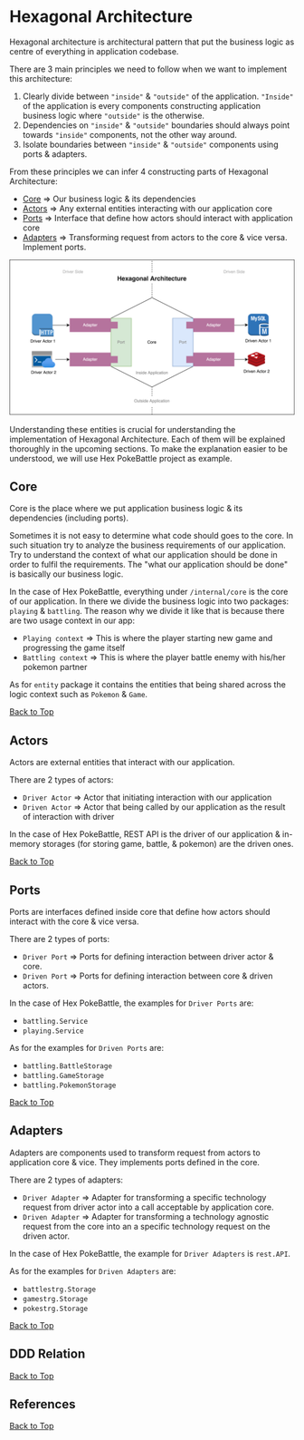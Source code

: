 # Hexagonal Architecture

Hexagonal architecture is architectural pattern that put the business logic as centre of everything in application codebase.

There are 3 main principles we need to follow when we want to implement this architecture:

1. Clearly divide between `"inside"` & `"outside"` of the application. `"Inside"` of the application is every components constructing application business logic where `"outside"` is the otherwise.
2. Dependencies on `"inside"` & `"outside"` boundaries should always point towards `"inside"` components, not the other way around.
3. Isolate boundaries between `"inside"` & `"outside"` components using ports & adapters.

From these principles we can infer 4 constructing parts of Hexagonal Architecture:

- [Core](#core) => Our business logic & its dependencies
- [Actors](#actors) => Any external entities interacting with our application core
- [Ports](#ports) => Interface that define how actors should interact with application core 
- [Adapters](#adapters) => Transforming request from actors to the core & vice versa. Implement ports.

![Hexagonal Architecture Diagram](hex_diagram.png)

Understanding these entities is crucial for understanding the implementation of Hexagonal Architecture. Each of them will be explained thoroughly in the upcoming sections. To make the explanation easier to be understood, we will use Hex PokeBattle project as example.

## Core

Core is the place where we put application business logic & its dependencies (including ports).

Sometimes it is not easy to determine what code should goes to the core. In such situation try to analyze the business requirements of our application. Try to understand the context of what our application should be done in order to fulfil the requirements. The "what our application should be done" is basically our business logic.

In the case of Hex PokeBattle, everything under `/internal/core` is the core of our application. In there we divide the business logic into two packages: `playing` & `battling`. The reason why we divide it like that is because there are two usage context in our app:

- `Playing context` => This is where the player starting new game and progressing the game itself
- `Battling context` => This is where the player battle enemy with his/her pokemon partner

As for `entity` package it contains the entities that being shared across the logic context such as `Pokemon` & `Game`.

[Back to Top](#hexagonal-architecture)

## Actors

Actors are external entities that interact with our application.

There are 2 types of actors:

- `Driver Actor` => Actor that initiating interaction with our application
- `Driven Actor` => Actor that being called by our application as the result of interaction with driver

In the case of Hex PokeBattle, REST API is the driver of our application & in-memory storages (for storing game, battle, & pokemon) are the driven ones.

[Back to Top](#hexagonal-architecture)

## Ports

Ports are interfaces defined inside core that define how actors should interact with the core & vice versa.

There are 2 types of ports:

- `Driver Port` => Ports for defining interaction between driver actor & core.
- `Driven Port` => Ports for defining interaction between core & driven actors.

In the case of Hex PokeBattle, the examples for `Driver Ports` are:

- `battling.Service`
- `playing.Service`

As for the examples for `Driven Ports` are:

- `battling.BattleStorage`
- `battling.GameStorage`
- `battling.PokemonStorage`

[Back to Top](#hexagonal-architecture)

## Adapters

Adapters are components used to transform request from actors to application core & vice. They implements ports defined in the core.

There are 2 types of adapters:

- `Driver Adapter` => Adapter for transforming a specific technology request from driver actor into a call acceptable by application core.
- `Driven Adapter` => Adapter for transforming a technology agnostic request from the core into an a specific technology request on the driven actor.

In the case of Hex PokeBattle, the example for `Driver Adapters` is `rest.API`.

As for the examples for `Driven Adapters` are:

- `battlestrg.Storage`
- `gamestrg.Storage`
- `pokestrg.Storage`

[Back to Top](#hexagonal-architecture)

## DDD Relation

[Back to Top](#hexagonal-architecture)

## References

[Back to Top](#hexagonal-architecture)